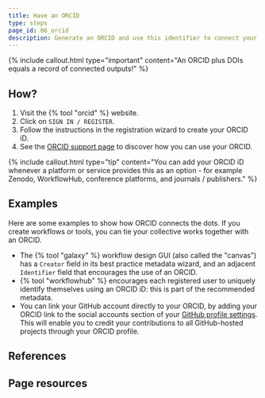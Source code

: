 ```yaml
---
title: Have an ORCID
type: steps
page_id: 06_orcid
description: Generate an ORCID and use this identifier to connect your collective works on tools and workflows.
---
```



{% include callout.html type="important" content="An ORCID plus DOIs equals a record of connected outputs!" %}


## How?

1. Visit the {% tool "orcid" %} website.
2. Click on `SIGN IN / REGISTER`.
3. Follow the instructions in the registration wizard to create your ORCID iD.
4. See the [ORCID support page](https://support.orcid.org) to discover how you can use your ORCID.

{% include callout.html type="tip" content="You can add your ORCID iD whenever a platform or service provides this as an option - for example Zenodo, WorkflowHub, conference platforms, and journals / publishers." %}


## Examples

Here are some examples to show how ORCID connects the dots. If you create workflows or tools, you can tie your collective works together with an ORCID.

- The {% tool "galaxy" %} workflow design GUI (also called the "canvas") has a `Creator` field in its best practice metadata wizard, and an adjacent `Identifier` field that encourages the use of an ORCID.
- {% tool "workflowhub" %} encourages each registered user to uniquely identify themselves using an ORCID iD: this is part of the recommended metadata.
- You can link your GitHub account directly to your ORCID, by adding your ORCID link to the social accounts section of your [GitHub profile settings](https://docs.github.com/en/account-and-profile/setting-up-and-managing-your-github-profile/customizing-your-profile/personalizing-your-profile#adding-links-to-your-social-accounts). This will enable you to credit your contributions to all GitHub-hosted projects through your ORCID profile.


## References


## Page resources

